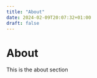 ```yaml
---
title: "About"
date: 2024-02-09T20:07:32+01:00
draft: false
---
```

# About
This is the about section
